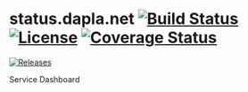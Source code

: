 # status.dapla.net  [![Build Status](https://travis-ci.org/Daplanet/status.svg?branch=gh-pages)](https://travis-ci.org/Daplanet/status) [![License](https://img.shields.io/github/license/Daplanet/status.svg?style=flat-square)](https://github.com/Daplanet/status/LICENCE.md) [![Coverage Status](https://coveralls.io/repos/github/Daplanet/status/badge.svg?branch=master)](https://coveralls.io/github/Daplanet/status?branch=master)
[![Releases](https://img.shields.io/github/tag/Daplanet/status.svg?style=flat-square)](https://github.com/Daplanet/status/tags)

Service Dashboard

